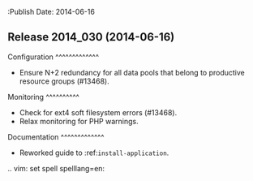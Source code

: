 :Publish Date: 2014-06-16

Release 2014_030 (2014-06-16)
-----------------------------


Configuration
^^^^^^^^^^^^^

* Ensure N+2 redundancy for all data pools that belong to productive
  resource groups (#13468).


Monitoring
^^^^^^^^^^

* Check for ext4 soft filesystem errors (#13468).
* Relax monitoring for PHP warnings.


Documentation
^^^^^^^^^^^^^

* Reworked guide to :ref:`install-application`.


.. vim: set spell spelllang=en:
